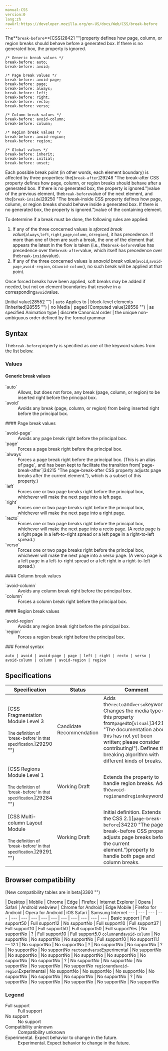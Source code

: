 ```yaml
---
manual:CSS
version:0
lang:zh
rawUrl:https://developer.mozilla.org/en-US/docs/Web/CSS/break-before
---
```






The**`break-before`**[CSS]28421 "")property defines how page, column, or region breaks should behave before a generated box. If there is no generated box, the property is ignored.


```
/* Generic break values */
break-before: auto;
break-before: avoid;

/* Page break values */
break-before: avoid-page;
break-before: page;
break-before: always;
break-before: left;
break-before: right;
break-before: recto;
break-before: verso;

/* Column break values */
break-before: avoid-column;
break-before: column;

/* Region break values */
break-before: avoid-region;
break-before: region;

/* Global values */
break-before: inherit;
break-before: initial;
break-before: unset;
```


Each possible break point (in other words, each element boundary) is affected by three properties: the[`break-after`]29248 "The break-after CSS property defines how page, column, or region breaks should behave after a generated box. If there is no generated box, the property is ignored.")value of the previous element, the`break-before`value of the next element, and the[`break-inside`]29250 "The break-inside CSS property defines how page, column, or region breaks should behave inside a generated box. If there is no generated box, the property is ignored.")value of the containing element.



To determine if a break must be done, the following rules are applied:


1. If any of the three concerned values is a*forced break value*(`always`,`left`,`right`,`page`,`column`, or`region`), it has precedence. If more than one of them are such a break, the one of the element that appears the latest in the flow is taken (i.e., the`break-before`value has precedence over the`break-after`value, which itself has precedence over the`break-inside`value).
1. If any of the three concerned values is an*avoid break value*(`avoid`,`avoid-page`,`avoid-region`, or`avoid-column`), no such break will be applied at that point.


Once forced breaks have been applied, soft breaks may be added if needed, but not on element boundaries that resolve in a corresponding`avoid`value.


[Initial value]28552 "") | `auto` 
Applies to | block-level elements 
[Inherited]28555 "") | no 
Media | paged 
[Computed value]28556 "") | as specified 
Animation type | discrete 
Canonical order | the unique non-ambiguous order defined by the formal grammar 


## Syntax<a name="Syntax"></a>


The`break-before`property is specified as one of the keyword values from the list below.


### Values<a name="Values"></a>

#### Generic break values<a name="Generic_break_values"></a>
<dl><dt id=''>`auto`</dt><dd>Allows, but does not force, any break (page, column, or region) to be inserted right before the principal box.</dd><dt id=''>`avoid`</dt><dd>Avoids any break (page, column, or region) from being inserted right before the principal box.</dd></dl>
#### Page break values<a name="Page_break_values"></a>
<dl><dt id=''>`avoid-page`</dt><dd>Avoids any page break right before the principal box.</dd><dt id=''>`page`</dt><dd>Forces a page break right before the principal box.</dd><dt id=''>`always`</dt><dd>Forces a page break right before the principal box. (This is an alias of`page`, and has been kept to facilitate the transition from[`page-break-after`]34215 "The page-break-after CSS property adjusts page breaks after the current element."), which is a subset of this property.)</dd><dt id=''>`left`</dt><dd>Forces one or two page breaks right before the principal box, whichever will make the next page into a left page.</dd><dt id=''>`right`</dt><dd>Forces one or two page breaks right before the principal box, whichever will make the next page into a right page.</dd><dt id=''>`recto`<i></i></dt><dd>Forces one or two page breaks right before the principal box, whichever will make the next page into a recto page. (A recto page is a right page in a left-to-right spread or a left page in a right-to-left spread.)</dd><dt id=''>`verso`<i></i></dt><dd>Forces one or two page breaks right before the principal box, whichever will make the next page into a verso page. (A verso page is a left page in a left-to-right spread or a left right in a right-to-left spread.)</dd></dl>
#### Column break values<a name="Column_break_values"></a>
<dl><dt id=''>`avoid-column`</dt><dd>Avoids any column break right before the principal box.</dd><dt id=''>`column`</dt><dd>Forces a column break right before the principal box.</dd></dl>
#### Region break values<a name="Region_break_values"></a>
<dl><dt id=''>`avoid-region`<i></i></dt><dd>Avoids any region break right before the principal box.</dd><dt id=''>`region`<i></i></dt><dd>Forces a region break right before the principal box.</dd></dl>
### Formal syntax<a name="Formal_syntax"></a>

```
auto | avoid | avoid-page | page | left | right | recto | verso | avoid-column | column | avoid-region | region
```

## Specifications<a name="Specifications"></a>

Specification | Status | Comment 
 ---  |  ---  |  ---  | 
[CSS Fragmentation Module Level 3<br></br><small>The definition of &#39;break-before&#39; in that specification.</small>]29290 "") | Candidate Recommendation | Adds the`recto`and`verso`keywords. Changes the media type of this property from`paged`to[`visual`]34216 "The documentation about this has not yet been written; please consider contributing!"). Defines the breaking algorithm with different kinds of breaks. 
[CSS Regions Module Level 1<br></br><small>The definition of &#39;break-before&#39; in that specification.</small>]29284 "") | Working Draft | Extends the property to handle region breaks. Adds the`avoid-region`and`region`keywords. 
[CSS Multi-column Layout Module<br></br><small>The definition of &#39;break-before&#39; in that specification.</small>]29291 "") | Working Draft | Initial definition. Extends the CSS 2.1[`page-break-before`]34220 "The page-break-before CSS property adjusts page breaks before the current element.")property to handle both page and column breaks. 


## Browser compatibility<a name="Browser_compatibility"></a>
[New compatibility tables are in beta<i></i>]3360 "")

 | <abbr>Desktop<i></i></abbr> | <abbr>Mobile<i></i></abbr> 
 | <abbr>Chrome<i></i></abbr> | <abbr>Edge<i></i></abbr> | <abbr>Firefox<i></i></abbr> | <abbr>Internet Explorer<i></i></abbr> | <abbr>Opera<i></i></abbr> | <abbr>Safari<i></i></abbr> | <abbr>Android webview<i></i></abbr> | <abbr>Chrome for Android<i></i></abbr> | <abbr>Edge Mobile<i></i></abbr> | <abbr>Firefox for Android<i></i></abbr> | <abbr>Opera for Android<i></i></abbr> | <abbr>iOS Safari<i></i></abbr> | <abbr>Samsung Internet<i></i></abbr> 
 ---  |  ---  |  ---  |  ---  |  ---  |  ---  |  ---  |  ---  |  ---  |  ---  |  ---  |  ---  |  ---  |  ---  | 
Basic support | <abbr>Full support</abbr>50 | <abbr>Full support</abbr>12 | <abbr>No support</abbr>No | <abbr>Full support</abbr>10 | <abbr>Full support</abbr>37 | <abbr>Full support</abbr>10 | <abbr>Full support</abbr>50 | <abbr>Full support</abbr>50 | <abbr>Full support</abbr>Yes | <abbr>No support</abbr>No | <abbr>?</abbr> | <abbr>Full support</abbr>10 | <abbr>Full support</abbr>5.0 
`column`and`avoid-column` | <abbr>No support</abbr>No | <abbr>No support</abbr>No | <abbr>No support</abbr>No | <abbr>Full support</abbr>10 | <abbr>No support</abbr>11.1 — 12.1 | <abbr>No support</abbr>No | <abbr>No support</abbr>No | <abbr>?</abbr> | <abbr>No support</abbr>No | <abbr>No support</abbr>No | <abbr>?</abbr> | <abbr>No support</abbr>No | <abbr>No support</abbr>No 
`recto`and`verso`<abbr>Experimental<i></i></abbr> | <abbr>No support</abbr>No | <abbr>No support</abbr>No | <abbr>No support</abbr>No | <abbr>No support</abbr>No | <abbr>No support</abbr>No | <abbr>No support</abbr>No | <abbr>No support</abbr>No | <abbr>?</abbr> | <abbr>No support</abbr>No | <abbr>No support</abbr>No | <abbr>No support</abbr>No | <abbr>No support</abbr>No | <abbr>No support</abbr>No 
`region`and`avoid-region`<abbr>Experimental<i></i></abbr> | <abbr>No support</abbr>No | <abbr>No support</abbr>No | <abbr>No support</abbr>No | <abbr>No support</abbr>No | <abbr>No support</abbr>No | <abbr>No support</abbr>No | <abbr>No support</abbr>No | <abbr>?</abbr> | <abbr>No support</abbr>No | <abbr>No support</abbr>No | <abbr>No support</abbr>No | <abbr>No support</abbr>No | <abbr>No support</abbr>No 


### Legend<a name="Legend"></a>
<dl><dt id=''><abbr>Full support</abbr></dt><dd>Full support</dd><dt id=''><abbr>No support</abbr></dt><dd>No support</dd><dt id=''><abbr>Compatibility unknown</abbr></dt><dd>Compatibility unknown</dd><dt id=''><abbr>Experimental. Expect behavior to change in the future.<i></i></abbr></dt><dd>Experimental. Expect behavior to change in the future.</dd></dl>








